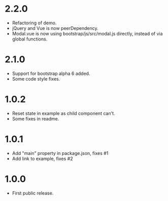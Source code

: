 # 2.2.0

* Refactoring of demo.
* jQuery and Vue is now peerDependency.
* Modal.vue is now using bootstrap/js/src/modal.js directly, instead of via global functions.

# 2.1.0

* Support for bootstrap alpha 6 added.
* Some code style fixes.

# 1.0.2

* Reset state in example as child component can't.
* Some fixes in readme.

# 1.0.1

* Add "main" property in package.json, fixes #1
* Add link to example, fixes #2

# 1.0.0

* First public release.
